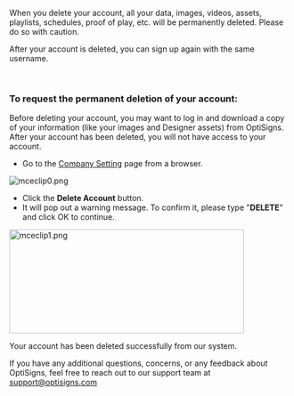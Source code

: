 <p>When you delete your account, all your data, images, videos, assets, playlists, schedules, proof of play, etc. will be permanently deleted. Please do so with caution.</p>
<p class="_3p8">After your account is deleted, you can sign up again with the same username.</p>
<p class="_3p8"> </p>
<h3 id="h_01HQ06G29HN894VAS3RRJ55E7J" class="_1sra">To request the permanent deletion of your account:</h3>
<p class="_3p8">Before deleting your account, you may want to log in and download a copy of your information (like your images and Designer assets) from OptiSigns. After your account has been deleted, you will not have access to your account.</p>
<ul>
<li>Go to the <a href="https://app.optisigns.com/app/s/company-profile" target="_self" rel="undefined">Company Setting</a> page from a browser.</li>
</ul>
<p><img src="https://support.optisigns.com/hc/article_attachments/4404608920211" alt="mceclip0.png"></p>
<ul>
<li>Click the <strong>Delete Account</strong> button. </li>
<li>It will pop out a warning message. To confirm it, please type "<strong>DELETE</strong>" and click OK to continue.</li>
</ul>
<p class="wysiwyg-text-align-center"><img src="https://support.optisigns.com/hc/article_attachments/4404608929683" alt="mceclip1.png" width="421" height="187"></p>
<p>Your account has been deleted successfully from our system.</p>
<p>If you have any additional questions, concerns, or any feedback about OptiSigns, feel free to reach out to our support team at <a href="mailto:support@optisigns.com" target="_self" rel="undefined">support@optisigns.com</a></p>